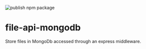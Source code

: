 ![publish npm package](https://github.com/vladi03/file-api-mongodb/workflows/publish%20npm%20package/badge.svg)

# file-api-mongodb
Store files in MongoDb accessed through an express middleware.


